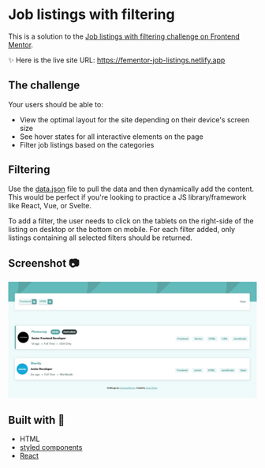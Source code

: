 # Job listings with filtering

This is a solution to the [Job listings with filtering challenge on Frontend Mentor](https://www.frontendmentor.io/challenges/job-listings-with-filtering-ivstIPCt).

✨ Here is the live site URL: https://fementor-job-listings.netlify.app

## The challenge

Your users should be able to:

- View the optimal layout for the site depending on their device's screen size
- See hover states for all interactive elements on the page
- Filter job listings based on the categories

## Filtering

Use the [data.json](./data.json) file to pull the data and then dynamically add the content. This would be perfect if you're looking to practice a JS library/framework like React, Vue, or Svelte.

To add a filter, the user needs to click on the tablets on the right-side of the listing on desktop or the bottom on mobile. For each filter added, only listings containing all selected filters should be returned.

## Screenshot 📷

![](./public/images/screenshot/job-listing.png)

## Built with 🔧
- HTML
- [styled components](https://styled-components.com)
- [React](https://reactjs.org)
